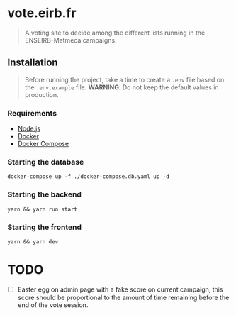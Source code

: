 # vote.eirb.fr

> A voting site to decide among the different lists running in the ENSEIRB-Matmeca campaigns.

## Installation

> Before running the project, take a time to create a `.env` file based on the `.env.example` file. **WARNING**: Do not keep the default values in production.

### Requirements

- [Node.js](https://nodejs.org/en/)
- [Docker](https://www.docker.com/)
- [Docker Compose](https://docs.docker.com/compose/)

### Starting the database

```shell
docker-compose up -f ./docker-compose.db.yaml up -d
```

### Starting the backend

```
yarn && yarn run start
```

### Starting the frontend

```
yarn && yarn dev
```

# TODO

- [ ] Easter egg on admin page with a fake score on current campaign, this score should be proportional to the amount of time remaining before the end of the vote session.

